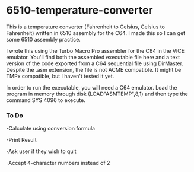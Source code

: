 # 6510-temperature-converter
This is a temperature converter (Fahrenheit to Celsius, Celsius to Fahrenheit) written in 6510 assembly for the C64. I made this so I can get some 6510 assembly practice.

I wrote this using the Turbo Macro Pro assembler for the C64 in the VICE emulator. You'll find both the assembled executable file here and a text version of the code exported from a C64 sequential file using DirMaster. Despite the .asm extension, the file is not ACME compatible. It might be TMPx compatible, but I haven't tested it yet.

In order to run the executable, you will need a C64 emulator. Load the program in memory through disk (LOAD"ASMTEMP",8,1) and then type the command SYS 4096 to execute. 

### To Do

-Calculate using conversion formula

-Print Result

-Ask user if they wish to quit

-Accept 4-character numbers instead of 2

